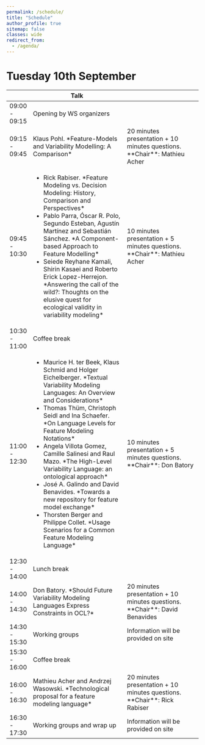```yaml
---
permalink: /schedule/
title: "Schedule"
author_profile: true
sitemap: false
classes: wide
redirect_from: 
  - /agenda/
---
```


# Tuesday 10th September

<table>
<colgroup>
	<col width="10%" />
	<col width="50%" />
	<col width="40%" />
</colgroup>
<thead>
<tr class="header">
	<th></th>
	<th>Talk</th>
	<th></th>
</tr>
</thead>
<tbody>
<tr>
	<td markdown="span">09:00 - 09:15</td>
	<td markdown="span">Opening by WS organizers</td>
	<td></td>
</tr>
<tr>
	<td markdown="span">09:15 - 09:45</td>
	<td markdown="span">Klaus Pohl. *Feature-Models and Variability Modelling: A Comparison*</td>
	<td markdown="span">20 minutes presentation + 10 minutes questions. **Chair**: Mathieu Acher</td>
</tr>
<tr>
	<td markdown="span">09:45 - 10:30</td>
	<td><ul>
		<li markdown="span">Rick Rabiser. *Feature Modeling vs. Decision Modeling: History, Comparison and Perspectives*</li>
		<li markdown="span">Pablo Parra, Óscar R. Polo, Segundo Esteban, Agustín Martínez and Sebastián Sánchez. *A Component-based Approach to Feature Modelling*</li>
		<li markdown="span">Seiede Reyhane Kamali, Shirin Kasaei and Roberto Erick Lopez-Herrejon. *Answering the call of the wild?: Thoughts on the elusive quest for ecological validity in variability modeling*</li>
	</ul></td>
	<td markdown="span">10 minutes presentation + 5 minutes questions. **Chair**: Mathieu Acher</td>
</tr>
<tr>
	<td markdown="span">10:30 - 11:00</td>
	<td markdown="span">Coffee break</td>
	<td></td>
</tr>
<tr>
	<td markdown="span">11:00 - 12:30</td>
	<td><ul>
		<li markdown="span">Maurice H. ter Beek, Klaus Schmid and Holger Eichelberger. *Textual Variability Modeling Languages: An Overview and Considerations*</li>
		<li markdown="span">Thomas Thüm, Christoph Seidl and Ina Schaefer. *On Language Levels for Feature Modeling Notations*</li>
		<li markdown="span">Angela Villota Gomez, Camille Salinesi and Raul Mazo. *The High-Level Variability Language: an ontological approach*</li>
		<li markdown="span">José A. Galindo and David Benavides. *Towards a new repository for feature model exchange*</li>
		<li markdown="span">Thorsten Berger and Philippe Collet. *Usage Scenarios for a Common Feature Modeling Language*</li>
	</ul></td>
	<td markdown="span">10 minutes presentation + 5 minutes questions. **Chair**: Don Batory  </td>
</tr>
<tr>
	<td markdown="span">12:30 - 14:00</td>
	<td markdown="span">Lunch break</td>
	<td></td>
</tr>
<tr>
	<td markdown="span">14:00 - 14:30</td>
	<td markdown="span">Don Batory. *Should Future Variability Modeling Languages Express Constraints in OCL?*</td>
	<td markdown="span">20 minutes presentation + 10 minutes questions. **Chair**: David Benavides</td>
</tr>
<tr>
	<td markdown="span">14:30 - 15:30</td>
	<td markdown="span">Working groups</td>
	<td markdown="span">Information will be provided on site</td>
</tr>
<tr>
	<td markdown="span">15:30 - 16:00</td>
	<td markdown="span">Coffee break</td>
	<td></td>
</tr>
<tr>
	<td markdown="span">16:00 - 16:30</td>
	<td markdown="span">Mathieu Acher and Andrzej Wasowski. *Technological proposal for a feature modeling language*</td>
	<td markdown="span">20 minutes presentation + 10 minutes questions. **Chair**: Rick Rabiser</td>
</tr>
<tr>
	<td markdown="span">16:30 - 17:30</td>
	<td markdown="span">Working groups and wrap up</td>
	<td markdown="span">Information will be provided on site</td>
</tr>
</tbody>
</table>





